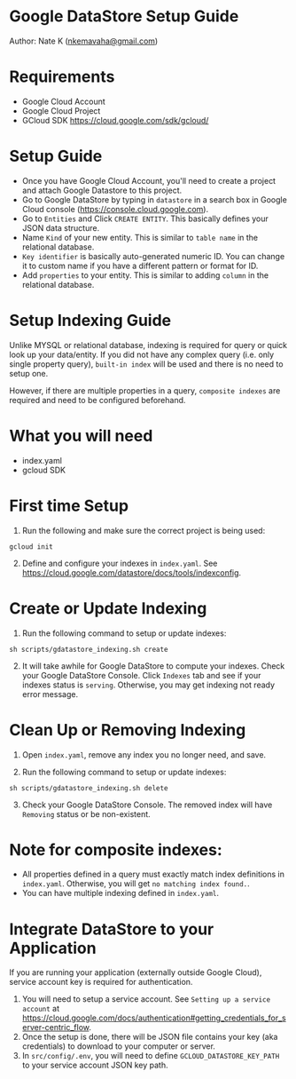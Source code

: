 # Google DataStore Setup Guide
Author: Nate K (nkemavaha@gmail.com)

# Requirements
* Google Cloud Account
* Google Cloud Project
* GCloud SDK https://cloud.google.com/sdk/gcloud/


# Setup Guide
* Once you have Google Cloud Account, you'll need to create a project and attach Google Datastore to this project.
* Go to Google DataStore by typing in `datastore` in a search box in Google Cloud console (https://console.cloud.google.com).
* Go to `Entities` and Click `CREATE ENTITY`. This basically defines your JSON data structure.
* Name `Kind` of your new entity. This is similar to `table name` in the relational database.
* `Key identifier` is basically auto-generated numeric ID. You can change it to custom name if you have a different pattern or format for ID.
* Add `properties` to your entity. This is similar to adding `column` in the relational database.

# Setup Indexing Guide
Unlike MYSQL or relational database, indexing is required for query or quick look up your data/entity.
If you did not have any complex query (i.e. only single property query), `built-in index` will be used and there is no need to setup one.

However, if there are multiple properties in a query, `composite indexes` are required and need to be configured beforehand.

# What you will need
* index.yaml
* gcloud SDK

# First time Setup

1. Run the following and make sure the correct project is being used:
```
gcloud init
```

2. Define and configure your indexes in `index.yaml`. See https://cloud.google.com/datastore/docs/tools/indexconfig.

# Create or Update Indexing
1. Run the following command to setup or update indexes:
```
sh scripts/gdatastore_indexing.sh create
```

2. It will take awhile for Google DataStore to compute your indexes.
Check your Google DataStore Console. Click `Indexes` tab and see if your indexes status is `serving`.
Otherwise, you may get indexing not ready error message.

# Clean Up or Removing Indexing
1. Open `index.yaml`, remove any index you no longer need, and save.

2. Run the following command to setup or update indexes:
```
sh scripts/gdatastore_indexing.sh delete
```

3. Check your Google DataStore Console. The removed index will have `Removing` status or be non-existent.

# Note for composite indexes:
* All properties defined in a query must exactly match index definitions in `index.yaml`. Otherwise, you will get `no matching index found.`.
* You can have multiple indexing defined in `index.yaml`.


# Integrate DataStore to your Application
If you are running your application (externally outside Google Cloud), service account key is required for authentication.
1. You will need to setup a service account. See `Setting up a service account` at  https://cloud.google.com/docs/authentication#getting_credentials_for_server-centric_flow.
2. Once the setup is done, there will be JSON file contains your key (aka credentials) to download to your computer or server.
3. In `src/config/.env`, you will need to define `GCLOUD_DATASTORE_KEY_PATH` to your service account JSON key path.
